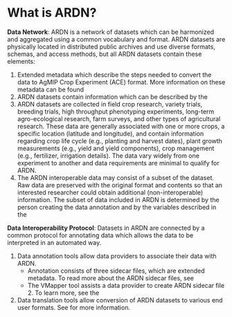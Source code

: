 # What is ARDN?

**Data Network**: ARDN is a network of datasets which can be harmonized and aggregated using a common vocabulary and format. ARDN datasets are physically located in distributed public archives and use diverse formats, schemas, and access methods, but all ARDN datasets contain these elements:
1. Extended metadata which describe the steps needed to convert the data to AgMIP Crop Experiment (ACE) format.  More information on these metadata can be found <!-- **[here](Annotation.md)**. -->
2. ARDN datasets contain information which can be described by the <!--**[ICASA vocabulary](ICASA.md)**. -->
3. ARDN datasets are collected in field crop research, variety trials, breeding trials, high throughput phenotyping experiments, long-term agro-ecological research, farm surveys, and other types of agricultural research. These data are generally associated with one or more crops, a specific location (latitude and longitude), and contain information regarding crop life cycle (e.g., planting and harvest dates), plant growth measurements (e.g., yield and yield components), crop management (e.g., fertilizer, irrigation details). The data vary widely from one experiment to another and data requirements are minimal to qualify for ARDN.
4. The ARDN interoperable data may consist of a subset of the dataset. Raw data are preserved with the original format and contents so that an interested researcher could obtain additional (non-interoperable) information. The subset of data included in ARDN is determined by the person creating the data annotation and by the variables described in the <!--**[ICASA vocabulary](ICASA.md)**. -->

**Data Interoperability Protocol**: Datasets in ARDN are connected by a common protocol for annotating data which allows the data to be interpreted in an automated way. 
1. Data annotation tools allow data providers to associate their data with ARDN. 
    - Annotation consists of three sidecar files, which are extended metadata. To read more about the ARDN sidecar files, see <!--**[ARDN dataset annotation](Annotation.md)**. -->
    - The VMapper tool assists a data provider to create ARDN sidecar file 2. To learn more, see the <!--**[VMapper documentation](VMapper.md)**. -->
2. Data translation tools allow conversion of ARDN datasets to various end user formats. See <!--**[AgMIP End-User Translation Tools](AgMIP_translators.md)** --> for more information.
